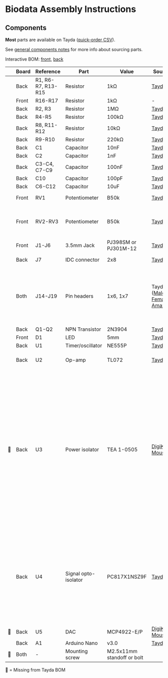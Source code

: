 # Biodata Assembly Instructions

## Components

**Most** parts are available on Tayda ([quick-order CSV](https://freemodular.org/modules/Biodata/fm_biodata_tayda_bom.csv)).

See [general components notes](https://quinnfreedman.github.io/modular/docs/components) for more info about sourcing parts.

Interactive BOM: [front](https://quinnfreedman.github.io/fm-artifacts/Biodata/biodata_pcb_front_interactive_bom.html), [back](https://quinnfreedman.github.io/fm-artifacts/Biodata/biodata_pcb_back_interactive_bom.html)

|    | Board | Reference                  | Part             | Value                                   | Source  | Comment |
| -- | ----- | -------------------------- | ---------------- | --------------------------------------- | ------- | ------- |
|    | Back  | R1, R6-R7, R13-R15         | Resistor         | 1kΩ                                     | [Tayda](https://www.taydaelectronics.com/resistors/1-4w-metal-film-resistors/10-x-resistor-1k-ohm-1-4w-1-metal-film-pkg-of-10.html) | |
|    | Front | R16-R17                    | Resistor         | 1kΩ                                     | - | |
|    | Back  | R2, R3                     | Resistor         | 1MΩ                                     | [Tayda](https://www.taydaelectronics.com/resistors/1-4w-metal-film-resistors/10-x-resistor-1m-ohm-1-4w-1-metal-film-pkg-of-10.html) | |
|    | Back  | R4-R5                      | Resistor         | 100kΩ                                   | [Tayda](https://www.taydaelectronics.com/resistors/1-4w-metal-film-resistors/10-x-resistor-100k-ohm-1-4w-1-metal-film-pkg-of-10.html) |  |
|    | Back  | R8, R11-R12                | Resistor         | 10kΩ                                    | [Tayda](https://www.taydaelectronics.com/resistors/1-4w-metal-film-resistors/10-x-resistor-10k-ohm-1-4w-1-metal-film-pkg-of-10.html) | |
|    | Back  | R9-R10                     | Resistor         | 220kΩ                                   | [Tayda](https://www.taydaelectronics.com/resistor-220k-ohm-1-4w-1-metal-film-pkg-of-10.html) | |
|    | Back  | C1                         | Capacitor        | 10nF                                    | [Tayda](https://www.taydaelectronics.com/10nf-0-01uf-100v-5-jfa-mylar-film-capacitors.html) | |
|    | Back  | C2                         | Capacitor        | 1nF                                     | [Tayda](https://www.taydaelectronics.com/capacitors/polyester-mylar-film-capacitors/1nf-0-001uf-100v-5-mylar-film-capacitors.html) | |
|    | Back  | C3-C4, C7-C9               | Capacitor        | 100nF                                   | [Tayda](https://www.taydaelectronics.com/100nf-50v-multilayer-monolithic-ceramic-capacitor-2-54mm-vishay.html) | |
|    | Back  | C10                        | Capacitor        | 100pF                                   | [Tayda](https://www.taydaelectronics.com/10-x-100pf-50v-ceramic-disc-capacitor-pkg-of-10.html) | |
|    | Back  | C6-C12                     | Capacitor        | 10uF                                    | [Tayda](https://www.taydaelectronics.com/10uf-16v-85c-radial-electrolytic-capacitor.html) | |
|    | Front | RV1                        | Potentiometer    | B50k                                    | [Tayda](https://www.taydaelectronics.com/potentiometer-variable-resistors/rotary-potentiometer/linear/50k-ohm-linear-taper-potentiometer-d-shaft-pcb-9mm.html) | Any value 1k-100k is fine |
|    | Front | RV2-RV3                    | Potentiometer    | B50k                                    | [Tayda](https://www.taydaelectronics.com/potentiometer-variable-resistors/rotary-potentiometer/linear/tayda-10k-ohm-linear-taper-potentiometer-spline-shaft-pcb-mount-25mm.html) | No-knob splined-shaft potentiometers. Any value 1k-100k is fine |
|    | Front | J1-J6                      | 3.5mm Jack       | PJ398SM or PJ301M-12                    | [Tayda](https://www.taydaelectronics.com/pj-3001f-3-5-mm-mono-phone-jack.html) | |
|    | Back  | J7                         | IDC connector    | 2x8                                     | [Tayda](https://www.taydaelectronics.com/16-pin-box-header-connector-2-54mm.html) | Eurorack power header |
|    | Both  | J14-J19                    | Pin headers      | 1x6, 1x7                                | Tayda ([Male](https://www.taydaelectronics.com/40-pin-2-54-mm-single-row-pin-header-strip.html), [Female](https://www.taydaelectronics.com/40-pin-2-54-mm-single-row-female-pin-header.html)), [Amazon](https://www.amazon.com/gp/product/B074HVBTZ4) | Cut headers down to size. Attach the boards together using a male/female header pair for each connection. |
|    | Back  | Q1-Q2                      | NPN Transistor   | 2N3904                                  | [Tayda](https://www.taydaelectronics.com/2n3904-npn-general-propose-transistor.html) | |
|    | Front | D1                         | LED              | 5mm                                     | [Tayda](https://www.taydaelectronics.com/led-5mm-green.html) | |
|    | Back  | U1                         | Timer/oscillator | NE555P                                  | [Tayda](https://www.taydaelectronics.com/ne555-ic-555-texas-timer.html) | |
|    | Back  | U2                         | Op-amp           | TL072                                   | [Tayda](https://www.taydaelectronics.com/tl072-low-noise-j-fet-dual-op-amp-ic.html) | TL082 is probably fine too |
| 🔴 | Back  | U3                         | Power isolator   | TEA 1-0505                              | [DigiKey](https://www.digikey.com/short/4jjrfr39), [Mouser](https://mou.sr/3PANyDz) | This electrically isolates the power sent over the probes from the rest of the Eurorack case. This is intended to reduce 60Hz hum or other electrical interference form being picked up as part of the signal. If you don't feel this is necessary, you can short pins 1 and 3 and pins 2 and 4 to bypass this component. |
|    | Back  | U4                         | Signal opto-isolator | PC817X1NSZ9F                            | [Tayda](https://www.taydaelectronics.com/pc817a-pc817-photocoupler-phototransistor-1-channel-output-ic.html) | Electrically isolates the 555 galvanometer signal from the main power supply (see above). Again, could be omitted and bypassed by shorting pins 1 and 4. Omit R15 as well in this case. |
| 🔴 | Back  | U5                         | DAC              | MCP4922-E/P                             | [DigiKey](https://www.digikey.com/en/products/detail/microchip-technology/MCP4922-E-P/716251), [Mouser](https://mou.sr/4cwtePf) | |
|    | Back  | A1                         | Arduino Nano     | v3.0                                    | [Tayda](https://www.taydaelectronics.com/type-c-nano-3-0-controller-compatible-with-arduino-nano.html) | |
| 🔴 | Both  | -                          | Mounting screw   | M2.5x11mm standoff or bolt              |  | Holds the two PCBs together. |

🔴 = Missing from Tayda BOM

